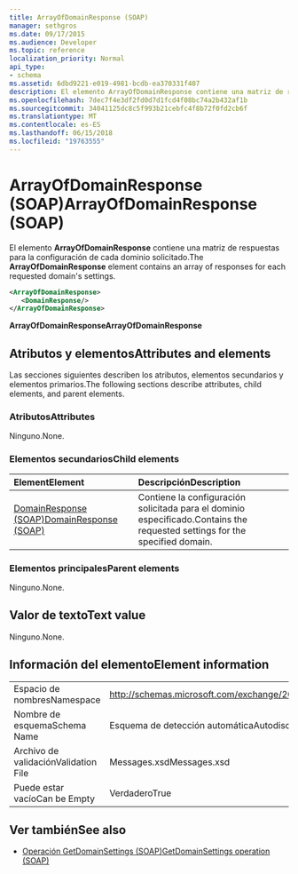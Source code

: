 ```yaml
---
title: ArrayOfDomainResponse (SOAP)
manager: sethgros
ms.date: 09/17/2015
ms.audience: Developer
ms.topic: reference
localization_priority: Normal
api_type:
- schema
ms.assetid: 6dbd9221-e019-4981-bcdb-ea370331f407
description: El elemento ArrayOfDomainResponse contiene una matriz de respuestas para la configuración de cada dominio solicitado.
ms.openlocfilehash: 7dec7f4e3df2fd0d7d1fcd4f08bc74a2b432af1b
ms.sourcegitcommit: 34041125dc8c5f993b21cebfc4f8b72f0fd2cb6f
ms.translationtype: MT
ms.contentlocale: es-ES
ms.lasthandoff: 06/15/2018
ms.locfileid: "19763555"
---
```

# <a name="arrayofdomainresponse-soap"></a><span data-ttu-id="6d5b0-103">ArrayOfDomainResponse (SOAP)</span><span class="sxs-lookup"><span data-stu-id="6d5b0-103">ArrayOfDomainResponse (SOAP)</span></span>

<span data-ttu-id="6d5b0-104">El elemento **ArrayOfDomainResponse** contiene una matriz de respuestas para la configuración de cada dominio solicitado.</span><span class="sxs-lookup"><span data-stu-id="6d5b0-104">The **ArrayOfDomainResponse** element contains an array of responses for each requested domain's settings.</span></span> 
  
```XML
<ArrayOfDomainResponse>
   <DomainResponse/>
</ArrayOfDomainResponse>
```

 <span data-ttu-id="6d5b0-105">**ArrayOfDomainResponse**</span><span class="sxs-lookup"><span data-stu-id="6d5b0-105">**ArrayOfDomainResponse**</span></span>
## <a name="attributes-and-elements"></a><span data-ttu-id="6d5b0-106">Atributos y elementos</span><span class="sxs-lookup"><span data-stu-id="6d5b0-106">Attributes and elements</span></span>

<span data-ttu-id="6d5b0-107">Las secciones siguientes describen los atributos, elementos secundarios y elementos primarios.</span><span class="sxs-lookup"><span data-stu-id="6d5b0-107">The following sections describe attributes, child elements, and parent elements.</span></span>
  
### <a name="attributes"></a><span data-ttu-id="6d5b0-108">Atributos</span><span class="sxs-lookup"><span data-stu-id="6d5b0-108">Attributes</span></span>

<span data-ttu-id="6d5b0-109">Ninguno.</span><span class="sxs-lookup"><span data-stu-id="6d5b0-109">None.</span></span>
  
### <a name="child-elements"></a><span data-ttu-id="6d5b0-110">Elementos secundarios</span><span class="sxs-lookup"><span data-stu-id="6d5b0-110">Child elements</span></span>

|<span data-ttu-id="6d5b0-111">**Element**</span><span class="sxs-lookup"><span data-stu-id="6d5b0-111">**Element**</span></span>|<span data-ttu-id="6d5b0-112">**Descripción**</span><span class="sxs-lookup"><span data-stu-id="6d5b0-112">**Description**</span></span>|
|:-----|:-----|
|[<span data-ttu-id="6d5b0-113">DomainResponse (SOAP)</span><span class="sxs-lookup"><span data-stu-id="6d5b0-113">DomainResponse (SOAP)</span></span>](domainresponse-soap.md) <br/> |<span data-ttu-id="6d5b0-114">Contiene la configuración solicitada para el dominio especificado.</span><span class="sxs-lookup"><span data-stu-id="6d5b0-114">Contains the requested settings for the specified domain.</span></span>  <br/> |
   
### <a name="parent-elements"></a><span data-ttu-id="6d5b0-115">Elementos principales</span><span class="sxs-lookup"><span data-stu-id="6d5b0-115">Parent elements</span></span>

<span data-ttu-id="6d5b0-116">Ninguno.</span><span class="sxs-lookup"><span data-stu-id="6d5b0-116">None.</span></span>
  
## <a name="text-value"></a><span data-ttu-id="6d5b0-117">Valor de texto</span><span class="sxs-lookup"><span data-stu-id="6d5b0-117">Text value</span></span>

<span data-ttu-id="6d5b0-118">Ninguno.</span><span class="sxs-lookup"><span data-stu-id="6d5b0-118">None.</span></span>
  
## <a name="element-information"></a><span data-ttu-id="6d5b0-119">Información del elemento</span><span class="sxs-lookup"><span data-stu-id="6d5b0-119">Element information</span></span>

|||
|:-----|:-----|
|<span data-ttu-id="6d5b0-120">Espacio de nombres</span><span class="sxs-lookup"><span data-stu-id="6d5b0-120">Namespace</span></span>  <br/> |http://schemas.microsoft.com/exchange/2010/Autodiscover  <br/> |
|<span data-ttu-id="6d5b0-121">Nombre de esquema</span><span class="sxs-lookup"><span data-stu-id="6d5b0-121">Schema Name</span></span>  <br/> |<span data-ttu-id="6d5b0-122">Esquema de detección automática</span><span class="sxs-lookup"><span data-stu-id="6d5b0-122">Autodiscover schema</span></span>  <br/> |
|<span data-ttu-id="6d5b0-123">Archivo de validación</span><span class="sxs-lookup"><span data-stu-id="6d5b0-123">Validation File</span></span>  <br/> |<span data-ttu-id="6d5b0-124">Messages.xsd</span><span class="sxs-lookup"><span data-stu-id="6d5b0-124">Messages.xsd</span></span>  <br/> |
|<span data-ttu-id="6d5b0-125">Puede estar vacío</span><span class="sxs-lookup"><span data-stu-id="6d5b0-125">Can be Empty</span></span>  <br/> |<span data-ttu-id="6d5b0-126">Verdadero</span><span class="sxs-lookup"><span data-stu-id="6d5b0-126">True</span></span>  <br/> |
   
## <a name="see-also"></a><span data-ttu-id="6d5b0-127">Ver también</span><span class="sxs-lookup"><span data-stu-id="6d5b0-127">See also</span></span>

- [<span data-ttu-id="6d5b0-128">Operación GetDomainSettings (SOAP)</span><span class="sxs-lookup"><span data-stu-id="6d5b0-128">GetDomainSettings operation (SOAP)</span></span>](getdomainsettings-operation-soap.md)

